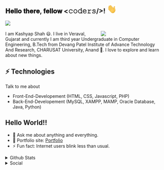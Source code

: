 <h2> 𝐇𝐞𝐥𝐥𝐨 𝐭𝐡𝐞𝐫𝐞, 𝐟𝐞𝐥𝐥𝐨𝐰 <𝚌𝚘𝚍𝚎𝚛𝚜/>! <img src="https://raw.githubusercontent.com/ABSphreak/ABSphreak/master/gifs/Hi.gif" width="30px"></h2>

![](https://komarev.com/ghpvc/?username=kashyap-shah&style=plastic) 

<img align='right' src='https://user-images.githubusercontent.com/5713670/87202985-820dcb80-c2b6-11ea-9f56-7ec461c497c3.gif' width='200"'>

I am Kashyap Shah 😃. I live in Veraval, Gujarat and currently I am third year Undergraduate in Computer Engineering, B.Tech from Devang Patel Institute of Advance Technology And Research, CHARUSAT University, Anand 🏫. I love to explore and learn about new things.

## ⚡ Technologies
Talk to me about
- Front-End-Developement (HTML, CSS, Javascript, PHP)
- Back-End-Developement (MySQL, XAMPP, MAMP, Oracle Database, Java, Python)

## Hello World!! 
- 💬 Ask me about anything and everything.
- 🎯 Portfolio site: [Portfolio](https://kashyap-shah.github.io)
- ⚡ Fun fact: Internet users blink less than usual.

<details><summary>Github Stats</summary><br>
  
[![GitHub pull requests](https://img.shields.io/github/issues-pr/cdnjs/cdnjs.svg?style=flat)](https://github.com/kashyap-shah/pulls) 
  
![](https://github-readme-stats.vercel.app/api?username=kashyap-shah&show_icons=true&theme=dark) <br>

![Top Langs](https://github-readme-stats.vercel.app/api/top-langs/?username=kashyap-shah&layout=compact&theme=dark) <br>

Advanced Github Stats : https://gitstats.me/kashyap-shah

</details>

<details><summary>Social</summary><br>

</details>
